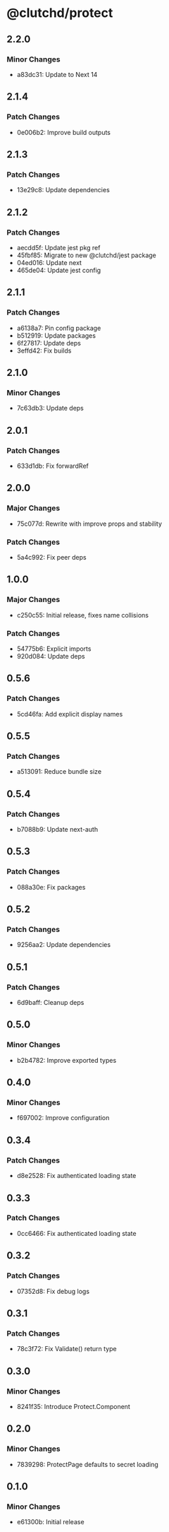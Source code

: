 # @clutchd/protect

## 2.2.0

### Minor Changes

- a83dc31: Update to Next 14

## 2.1.4

### Patch Changes

- 0e006b2: Improve build outputs

## 2.1.3

### Patch Changes

- 13e29c8: Update dependencies

## 2.1.2

### Patch Changes

- aecdd5f: Update jest pkg ref
- 45fbf85: Migrate to new @clutchd/jest package
- 04ed016: Update next
- 465de04: Update jest config

## 2.1.1

### Patch Changes

- a6138a7: Pin config package
- b512919: Update packages
- 6f27817: Update deps
- 3effd42: Fix builds

## 2.1.0

### Minor Changes

- 7c63db3: Update deps

## 2.0.1

### Patch Changes

- 633d1db: Fix forwardRef

## 2.0.0

### Major Changes

- 75c077d: Rewrite with improve props and stability

### Patch Changes

- 5a4c992: Fix peer deps

## 1.0.0

### Major Changes

- c250c55: Initial release, fixes name collisions

### Patch Changes

- 54775b6: Explicit imports
- 920d084: Update deps

## 0.5.6

### Patch Changes

- 5cd46fa: Add explicit display names

## 0.5.5

### Patch Changes

- a513091: Reduce bundle size

## 0.5.4

### Patch Changes

- b7088b9: Update next-auth

## 0.5.3

### Patch Changes

- 088a30e: Fix packages

## 0.5.2

### Patch Changes

- 9256aa2: Update dependencies

## 0.5.1

### Patch Changes

- 6d9baff: Cleanup deps

## 0.5.0

### Minor Changes

- b2b4782: Improve exported types

## 0.4.0

### Minor Changes

- f697002: Improve configuration

## 0.3.4

### Patch Changes

- d8e2528: Fix authenticated loading state

## 0.3.3

### Patch Changes

- 0cc6466: Fix authenticated loading state

## 0.3.2

### Patch Changes

- 07352d8: Fix debug logs

## 0.3.1

### Patch Changes

- 78c3f72: Fix Validate() return type

## 0.3.0

### Minor Changes

- 8241f35: Introduce Protect.Component

## 0.2.0

### Minor Changes

- 7839298: ProtectPage defaults to secret loading

## 0.1.0

### Minor Changes

- e61300b: Initial release
